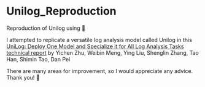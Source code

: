 # Unilog_Reproduction
Reproduction of Unilog using 🤗

I attempted to replicate a versatile log analysis model called Unilog in this [UniLog: Deploy One Model and Specialize it for All Log Analysis Tasks
 technical report](https://arxiv.org/abs/2112.03159) by Yichen Zhu, Weibin Meng, Ying Liu, Shenglin Zhang, Tao Han, Shimin Tao, Dan Pei

There are many areas for improvement, so I would appreciate any advice. Thank you! 🤗




